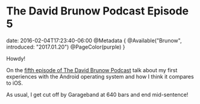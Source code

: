 # The David Brunow Podcast Episode 5
date: 2016-02-04T17:23:40-06:00
@Metadata {
  @Available("Brunow", introduced: "2017.01.20")
  @PageColor(purple)
}

Howdy!

On the [fifth episode of The David Brunow Podcast](https://brunow.org/podcast/) talk about my first experiences with the Android operating system and how I think it compares to iOS.

As usual, I get cut off by Garageband at 640 bars and end mid-sentence!

